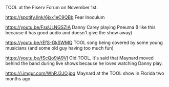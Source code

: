 TOOL at the Fiserv Forum on November 1st.

https://spotify.link/6jxx1eC9QBb Fear Inoculum

https://youtu.be/FssULNGSZIA Danny Carey playing Pneuma (I like this because it has good audio and doesn't give the show away)

https://youtu.be/rEfS-GkSWMQ TOOL song being covered by some young musicians (and some old guy having too much fun)

https://youtu.be/fScQo9jA9VI Old TOOL. It's said that Maynard moved behind the band during live shows because he loves watching Danny play.

https://i.imgur.com/WhPJ3JO.jpg Maynard at the TOOL show in Florida two months ago
